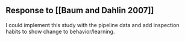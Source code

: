 ## Response to [[Baum and Dahlin 2007]]

I could implement this study with the pipeline data and add inspection habits to show change to behavior/learning.